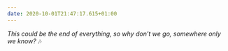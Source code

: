 ```yaml
---
date: 2020-10-01T21:47:17.615+01:00
---
```


_This could be the end of everything, so why don’t we go, somewhere only we know?_ 🎶

